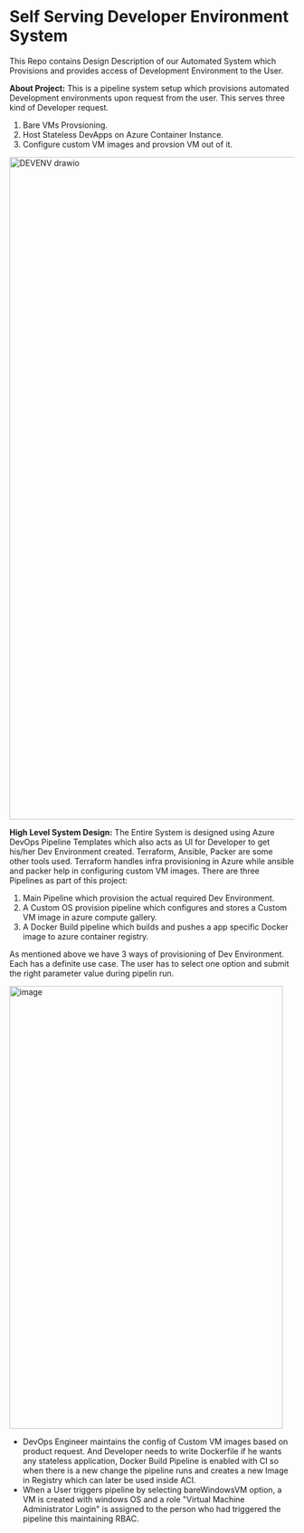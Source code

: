 # Self Serving Developer Environment System
This Repo contains Design Description of our Automated System which Provisions and provides access of Development Environment to the User.


**About Project:**
This is a pipeline system setup which provisions automated Development environments upon request from the user. This serves three kind of Developer request.
1) Bare VMs Provsioning.
2) Host Stateless DevApps on Azure Container Instance.
3) Configure custom VM images and provsion VM out of it.


<img width="1770" height="1170" alt="DEVENV drawio" src="https://github.com/user-attachments/assets/d826fa56-1cd0-4796-b4ed-4c485a4fd360" />

**High Level System Design:**
The Entire System is designed using Azure DevOps Pipeline Templates which also acts as UI for Developer to get his/her Dev Environment created. Terraform, Ansible, Packer are some other tools used. Terraform handles infra provisioning in Azure while ansible and packer help in configuring custom VM images.
There are three Pipelines as part of this project:

1) Main Pipeline which provision the actual required Dev Environment.
2) A Custom OS provision pipeline which configures and stores a Custom VM image in azure compute gallery.
3) A Docker Build pipeline which builds and pushes a app specific Docker image to azure container registry.

As mentioned above we have 3 ways of provisioning of Dev Environment. Each has a definite use case. The user has to select one option and submit the right parameter value during pipelin run. 

<img width="483" height="782" alt="image" src="https://github.com/user-attachments/assets/37a35378-82e6-4d59-a88d-3b2357dc9681" />

- DevOps Engineer maintains the config of Custom VM images based on product request. And Developer needs to write Dockerfile if he wants any stateless application, Docker Build Pipeline is enabled with CI so when there is a new change the pipeline runs and creates a new Image in Registry which can later be used inside ACI.
- When a User triggers pipeline by selecting bareWindowsVM option, a VM is created with windows OS and a role "Virtual Machine Administrator Login" is assigned to the person who had triggered the pipeline this maintaining RBAC.




